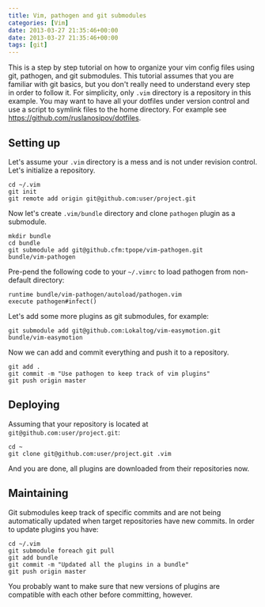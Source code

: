 ```yaml
---
title: Vim, pathogen and git submodules
categories: [Vim]
date: 2013-03-27 21:35:46+00:00
date: 2013-03-27 21:35:46+00:00
tags: [git]
---
```


This is a step by step tutorial on how to organize your vim config files using
git, pathogen, and git submodules. This tutorial assumes that you are familiar
with git basics, but you don't really need to understand every step in order to
follow it. For simplicity, only `.vim` directory is a repository in this
example. You may want to have all your dotfiles under version control and use a
script to symlink files to the home directory. For example see
<https://github.com/ruslanosipov/dotfiles>.

## Setting up

Let's assume your `.vim` directory is a mess and is not under revision control.
Let's initialize a repository.

    cd ~/.vim
    git init
    git remote add origin git@github.com:user/project.git

Now let's create `.vim/bundle` directory and clone `pathogen` plugin as a
submodule.

    mkdir bundle
    cd bundle
    git submodule add git@github.cfm:tpope/vim-pathogen.git
    bundle/vim-pathogen

Pre-pend the following code to your `~/.vimrc` to load pathogen from
non-default directory:

    runtime bundle/vim-pathogen/autoload/pathogen.vim
    execute pathogen#infect()

Let's add some more plugins as git submodules, for example:

    git submodule add git@github.com:Lokaltog/vim-easymotion.git
    bundle/vim-easymotion

Now we can add and commit everything and push it to a repository.

    git add .
    git commit -m "Use pathogen to keep track of vim plugins"
    git push origin master

## Deploying

Assuming that your repository is located at `git@github.com:user/project.git`:

    cd ~
    git clone git@github.com:user/project.git .vim

And you are done, all plugins are downloaded from their repositories now.

## Maintaining

Git submodules keep track of specific commits and are not being automatically
updated when target repositories have new commits. In order to update plugins
you have:

    cd ~/.vim
    git submodule foreach git pull
    git add bundle
    git commit -m "Updated all the plugins in a bundle"
    git push origin master

You probably want to make sure that new versions of plugins are compatible with
each other before committing, however.
